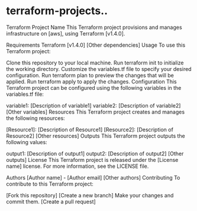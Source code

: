 # terraform-projects..
Terraform Project Name
This Terraform project provisions and manages infrastructure on [aws], using Terraform [v1.4.0].

Requirements
Terraform [v1.4.0]
[Other dependencies]
Usage
To use this Terraform project:

Clone this repository to your local machine.
Run terraform init to initialize the working directory.
Customize the variables.tf file to specify your desired configuration.
Run terraform plan to preview the changes that will be applied.
Run terraform apply to apply the changes.
Configuration
This Terraform project can be configured using the following variables in the variables.tf file:

variable1: [Description of variable1]
variable2: [Description of variable2]
[Other variables]
Resources
This Terraform project creates and manages the following resources:

[Resource1]: [Description of Resource1]
[Resource2]: [Description of Resource2]
[Other resources]
Outputs
This Terraform project outputs the following values:

output1: [Description of output1]
output2: [Description of output2]
[Other outputs]
License
This Terraform project is released under the [License name] license. For more information, see the LICENSE file.

Authors
[Author name] - [Author email]
[Other authors]
Contributing
To contribute to this Terraform project:

[Fork this repository]
[Create a new branch]
Make your changes and commit them.
[Create a pull request]

